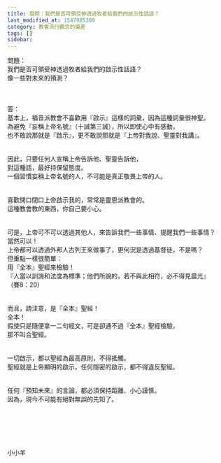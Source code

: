 ```yaml
---
title: 發問：我們是否可領受神透過牧者給我們的啟示性話語？
last_modified_at: 1547985309
category: 教會流行觀念的偏差
tags: []
sidebar: 
---
```


<p>問題：<br/>我們是否可領受神透過牧者給我們的啟示性話語？<br/>像一些對未來的預測？<br/><br/><br/><!--more--><br/>答：<br/>基本上，福音派教會不喜歡用『啟示』這樣的詞彙，因為這種詞彙很神聖。<br/>為避免『妄稱上帝名號』（十誡第三誡），所以即使心中有感動，<br/>也不敢說那就是『啟示』，更不敢說那就是『上帝對我說、聖靈對我講』。<br/> <br/><br/>因此，只要任何人宣稱上帝告訴他、聖靈告訴他，<br/>對這種話，最好持保留態度。<br/>一個習慣妄稱上帝名號的人，不可能是真正敬畏上帝的人。<br/><br/><br/>喜歡開口閉口上帝啟示我的，常常是靈恩派教會的。<br/>這種教會教的東西，你自己要小心。<br/> <br/><br/>可是，上帝可不可以透過其他人，來告訴我們一些事情、提醒我們一些事情？<br/>當然可以！<br/>上帝都可以透過外邦人古列王來做事了，更何況是透過基督徒，不是嗎？<br/>但重點一樣很簡單：<br/>用『全本』聖經來檢驗！<br/>『人當以訓誨和法度為標準；他們所說的，若不與此相符，必不得見晨光』<br/>（賽8：20）<br/><br/><br/>而且，請注意，是『全本』聖經！<br/>全本！<br/>假使只是隨便拿一二句經文，可是卻通不過『全本』聖經檢驗，<br/>那不叫合聖經。<br/> <br/><br/>一切啟示，都以聖經為最高原則，不得抵觸。<br/>聖經就是上帝顯明的啟示，任何隱密的啟示，都不得違反聖經。<br/><br/><br/>任何『預知未來』的言論，都必須保持距離、小心謹慎。<br/>因為，現今不可能有絕對無誤的先知了。<br/><br/><br/><br/><br/><br/><br/>小小羊<br/><br/><br/><br/>
</p>